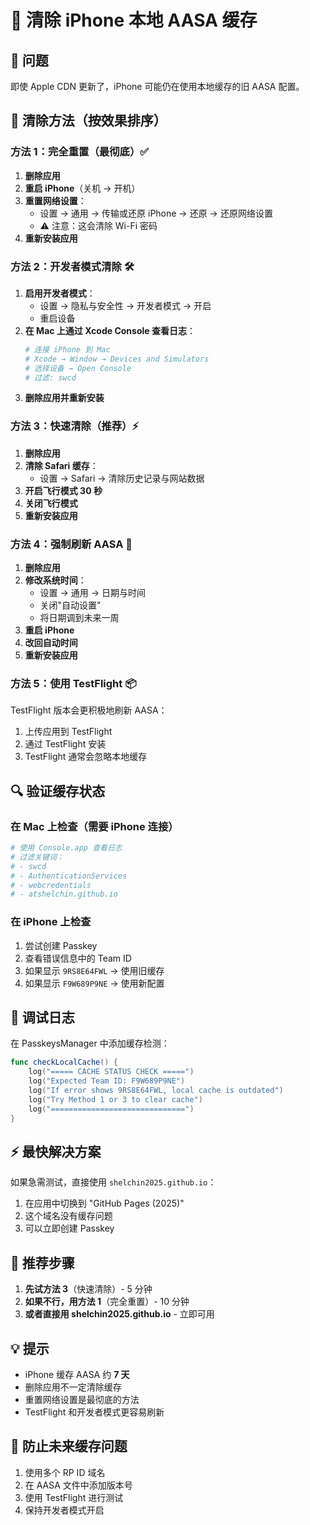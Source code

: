 # 📱 清除 iPhone 本地 AASA 缓存

## 🚨 问题
即使 Apple CDN 更新了，iPhone 可能仍在使用本地缓存的旧 AASA 配置。

## 🔄 清除方法（按效果排序）

### 方法 1：完全重置（最彻底）✅
1. **删除应用**
2. **重启 iPhone**（关机 → 开机）
3. **重置网络设置**：
   - 设置 → 通用 → 传输或还原 iPhone → 还原 → 还原网络设置
   - ⚠️ 注意：这会清除 Wi-Fi 密码
4. **重新安装应用**

### 方法 2：开发者模式清除 🛠
1. **启用开发者模式**：
   - 设置 → 隐私与安全性 → 开发者模式 → 开启
   - 重启设备
2. **在 Mac 上通过 Xcode Console 查看日志**：
   ```bash
   # 连接 iPhone 到 Mac
   # Xcode → Window → Devices and Simulators
   # 选择设备 → Open Console
   # 过滤: swcd
   ```
3. **删除应用并重新安装**

### 方法 3：快速清除（推荐）⚡️
1. **删除应用**
2. **清除 Safari 缓存**：
   - 设置 → Safari → 清除历史记录与网站数据
3. **开启飞行模式 30 秒**
4. **关闭飞行模式**
5. **重新安装应用**

### 方法 4：强制刷新 AASA 🔄
1. **删除应用**
2. **修改系统时间**：
   - 设置 → 通用 → 日期与时间
   - 关闭"自动设置"
   - 将日期调到未来一周
3. **重启 iPhone**
4. **改回自动时间**
5. **重新安装应用**

### 方法 5：使用 TestFlight 📦
TestFlight 版本会更积极地刷新 AASA：
1. 上传应用到 TestFlight
2. 通过 TestFlight 安装
3. TestFlight 通常会忽略本地缓存

## 🔍 验证缓存状态

### 在 Mac 上检查（需要 iPhone 连接）
```bash
# 使用 Console.app 查看日志
# 过滤关键词：
# - swcd
# - AuthenticationServices
# - webcredentials
# - atshelchin.github.io
```

### 在 iPhone 上检查
1. 尝试创建 Passkey
2. 查看错误信息中的 Team ID
3. 如果显示 `9RS8E64FWL` → 使用旧缓存
4. 如果显示 `F9W689P9NE` → 使用新配置

## 📝 调试日志

在 PasskeysManager 中添加缓存检测：

```swift
func checkLocalCache() {
    log("===== CACHE STATUS CHECK =====")
    log("Expected Team ID: F9W689P9NE")
    log("If error shows 9RS8E64FWL, local cache is outdated")
    log("Try Method 1 or 3 to clear cache")
    log("==============================")
}
```

## ⚡️ 最快解决方案

如果急需测试，直接使用 `shelchin2025.github.io`：
1. 在应用中切换到 "GitHub Pages (2025)"
2. 这个域名没有缓存问题
3. 可以立即创建 Passkey

## 🎯 推荐步骤

1. **先试方法 3**（快速清除）- 5 分钟
2. **如果不行，用方法 1**（完全重置）- 10 分钟
3. **或者直接用 shelchin2025.github.io** - 立即可用

## 💡 提示

- iPhone 缓存 AASA 约 **7 天**
- 删除应用不一定清除缓存
- 重置网络设置是最彻底的方法
- TestFlight 和开发者模式更容易刷新

## 🔄 防止未来缓存问题

1. 使用多个 RP ID 域名
2. 在 AASA 文件中添加版本号
3. 使用 TestFlight 进行测试
4. 保持开发者模式开启